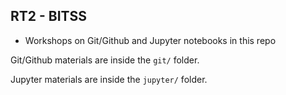 ## RT2 - BITSS

* Workshops on Git/Github and Jupyter notebooks in this repo

Git/Github materials are inside the `git/` folder.

Jupyter materials are inside the `jupyter/` folder.
